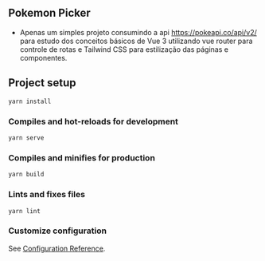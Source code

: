 ## Pokemon Picker 
 * Apenas um simples projeto consumindo a api https://pokeapi.co/api/v2/ para estudo dos conceitos básicos de Vue 3 utilizando vue router para controle de rotas e Tailwind CSS para estilização das páginas e componentes. 

 
## Project setup
```
yarn install
```

### Compiles and hot-reloads for development
```
yarn serve
```

### Compiles and minifies for production
```
yarn build
```

### Lints and fixes files
```
yarn lint
```

### Customize configuration
See [Configuration Reference](https://cli.vuejs.org/config/).
